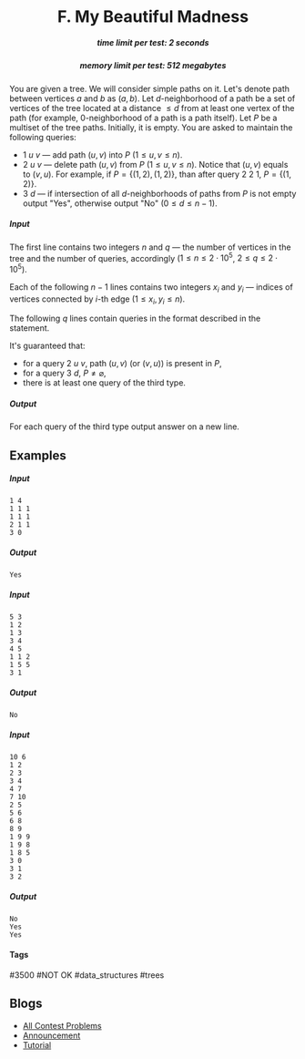 <h1 style='text-align: center;'> F. My Beautiful Madness</h1>

<h5 style='text-align: center;'>time limit per test: 2 seconds</h5>
<h5 style='text-align: center;'>memory limit per test: 512 megabytes</h5>

You are given a tree. We will consider simple paths on it. Let's denote path between vertices $a$ and $b$ as $(a, b)$. Let $d$-neighborhood of a path be a set of vertices of the tree located at a distance $\leq d$ from at least one vertex of the path (for example, $0$-neighborhood of a path is a path itself). Let $P$ be a multiset of the tree paths. Initially, it is empty. You are asked to maintain the following queries:

* $1$ $u$ $v$ — add path $(u, v)$ into $P$ ($1 \leq u, v \leq n$).
* $2$ $u$ $v$ — delete path $(u, v)$ from $P$ ($1 \leq u, v \leq n$). Notice that $(u, v)$ equals to $(v, u)$. For example, if $P = \{(1, 2), (1, 2)\}$, than after query $2$ $2$ $1$, $P = \{(1, 2)\}$.
* $3$ $d$ — if intersection of all $d$-neighborhoods of paths from $P$ is not empty output "Yes", otherwise output "No" ($0 \leq d \leq n - 1$).
##### Input

The first line contains two integers $n$ and $q$ — the number of vertices in the tree and the number of queries, accordingly ($1 \leq n \leq 2 \cdot 10^5$, $2 \leq q \leq 2 \cdot 10^5$).

Each of the following $n - 1$ lines contains two integers $x_i$ and $y_i$ — indices of vertices connected by $i$-th edge ($1 \le x_i, y_i \le n$).

The following $q$ lines contain queries in the format described in the statement.

It's guaranteed that: 

* for a query $2$ $u$ $v$, path $(u, v)$ (or $(v, u)$) is present in $P$,
* for a query $3$ $d$, $P \neq \varnothing$,
* there is at least one query of the third type.
##### Output

For each query of the third type output answer on a new line.

## Examples

##### Input


```text
1 4
1 1 1
1 1 1
2 1 1
3 0
```
##### Output


```text
Yes
```
##### Input


```text
5 3
1 2
1 3
3 4
4 5
1 1 2
1 5 5
3 1
```
##### Output


```text
No
```
##### Input


```text
10 6
1 2
2 3
3 4
4 7
7 10
2 5
5 6
6 8
8 9
1 9 9
1 9 8
1 8 5
3 0
3 1
3 2
```
##### Output


```text
No
Yes
Yes
```


#### Tags 

#3500 #NOT OK #data_structures #trees 

## Blogs
- [All Contest Problems](../Codeforces_Round_692_(Div._1,_based_on_Technocup_2021_Elimination_Round_3).md)
- [Announcement](../blogs/Announcement.md)
- [Tutorial](../blogs/Tutorial.md)
